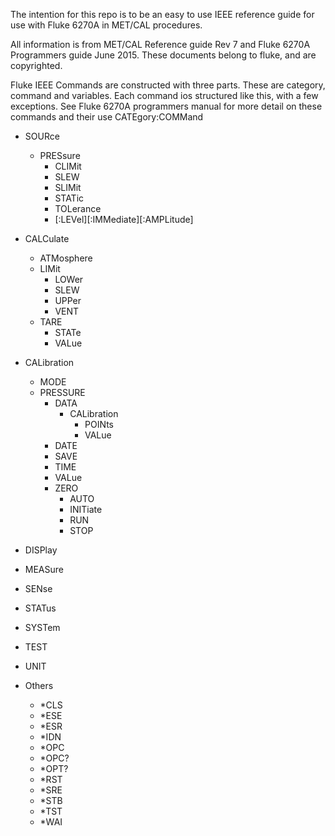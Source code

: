 The intention for this repo is to be an easy to use IEEE reference guide for use with Fluke 6270A in MET/CAL procedures.

All information is from MET/CAL Reference guide Rev 7 and Fluke 6270A Programmers guide June 2015. These documents belong to fluke, and are copyrighted.

Fluke IEEE Commands are constructed with three parts. These are category, command and variables. 
Each command ios structured like this, with a few exceptions. See Fluke 6270A programmers manual for more detail on these commands and their use 
CATEgory:COMMand <variables>

- SOURce
  - PRESsure
    - CLIMit
    - SLEW
    - SLIMit
    - STATic
    - TOLerance
    - [:LEVel][:IMMediate][:AMPLitude]
- CALCulate
  - ATMosphere
  - LIMit
    - LOWer
    - SLEW
    - UPPer
    - VENT
  - TARE
    - STATe
    - VALue
- CALibration
  - MODE
  - PRESSURE
    - DATA
      - CALibration
        - POINts
        - VALue
    - DATE
    - SAVE
    - TIME
    - VALue
    - ZERO
      - AUTO
      - INITiate
      - RUN
      - STOP
- DISPlay
- MEASure
- SENse
- STATus
- SYSTem
- TEST
- UNIT 

- Others
  - *CLS
  - *ESE
  - *ESR
  - *IDN
  - *OPC
  - *OPC?
  - *OPT?
  - *RST
  - *SRE
  - *STB
  - *TST
  - *WAI
